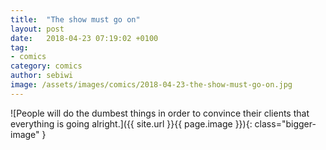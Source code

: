 ```yaml
---
title:  "The show must go on"
layout: post
date:   2018-04-23 07:19:02 +0100
tag:
- comics
category: comics
author: sebiwi
image: /assets/images/comics/2018-04-23-the-show-must-go-on.jpg
---
```


![People will do the dumbest things in order to convince their clients that everything is going alright.]({{ site.url }}{{ page.image }}){: class="bigger-image" }
